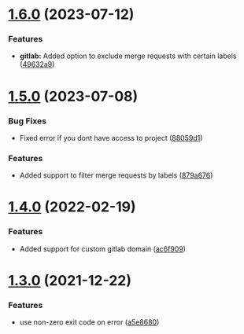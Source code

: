 # [1.6.0](https://github.com/BottlecapDave/Gitlab-Merge-Request-Reminder/compare/v1.5.0...v1.6.0) (2023-07-12)

### Features

* **gitlab:** Added option to exclude merge requests with certain labels ([49632a9](https://github.com/BottlecapDave/Gitlab-Merge-Request-Reminder/commit/49632a9744cb9d7dbf3de598129873a5db982070))

# [1.5.0](https://github.com/BottlecapDave/Gitlab-Merge-Request-Reminder/compare/v1.4.0...v1.5.0) (2023-07-08)


### Bug Fixes

* Fixed error if you dont have access to project ([88059d1](https://github.com/BottlecapDave/Gitlab-Merge-Request-Reminder/commit/88059d1ff9e68eec5cd994f788942b888af89a05))

### Features

* Added support to filter merge requests by labels ([879a676](https://github.com/BottlecapDave/Gitlab-Merge-Request-Reminder/commit/879a67663a80d378dcb7a167b86046da62ffd517))

# [1.4.0](https://github.com/BottlecapDave/Gitlab-Merge-Request-Reminder/compare/v1.3.0...v1.4.0) (2022-02-19)


### Features

* Added support for custom gitlab domain ([ac6f909](https://github.com/BottlecapDave/Gitlab-Merge-Request-Reminder/commit/ac6f9099657c74284c9c94a81b138eb1e7f1d77e))

# [1.3.0](https://github.com/BottlecapDave/Gitlab-Merge-Request-Reminder/compare/v1.2.2...v1.3.0) (2021-12-22)


### Features

* use non-zero exit code on error ([a5e8680](https://github.com/BottlecapDave/Gitlab-Merge-Request-Reminder/commit/a5e8680e4851fa1650a5a117ca368b507d1c46ac))
